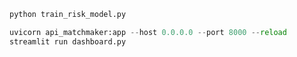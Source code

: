 ```python 
python train_risk_model.py
```

```python
uvicorn api_matchmaker:app --host 0.0.0.0 --port 8000 --reload
streamlit run dashboard.py
```
